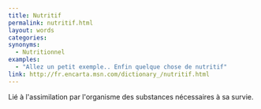 ```yaml
---
title: Nutritif
permalink: nutritif.html
layout: words
categories:
synonyms:
  - Nutritionnel
examples:
  - "Allez un petit exemple.. Enfin quelque chose de nutritif"
link: http://fr.encarta.msn.com/dictionary_/nutritif.html
---
```


Lié à l'assimilation par l'organisme des substances nécessaires à sa survie.
